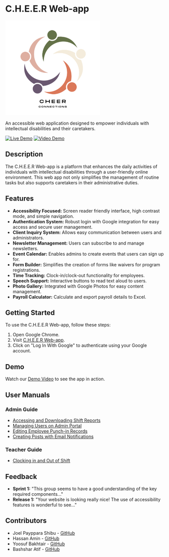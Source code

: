 # C.H.E.E.R Web-app

<p align="left">
  <img src="./client/src/components/assets/cheer_connections_nav.png" alt="C.H.E.E.R Logo" width="300"/> <!-- You can adjust the width as needed -->
</p>

An accessible web application designed to empower individuals with intellectual disabilities and their caretakers.

[![Live Demo](https://img.shields.io/badge/demo-online-green.svg)](https://se3350-group-18-415915.uc.r.appspot.com/)
[![Video Demo](https://img.shields.io/badge/watch-demo%20video-red.svg)](https://www.youtube.com/watch?v=hOPGJwfkCqE)

## Description

The C.H.E.E.R Web-app is a platform that enhances the daily activities of individuals with intellectual disabilities through a user-friendly online environment. This web app not only simplifies the management of routine tasks but also supports caretakers in their administrative duties.

## Features

- **Accessibility Focused:** Screen reader friendly interface, high contrast mode, and simple navigation.
- **Authentication System:** Robust login with Google integration for easy access and secure user management.
- **Client Inquiry System:** Allows easy communication between users and administrators.
- **Newsletter Management:** Users can subscribe to and manage newsletters.
- **Event Calendar:** Enables admins to create events that users can sign up for.
- **Form Builder:** Simplifies the creation of forms like waivers for program registrations.
- **Time Tracking:** Clock-in/clock-out functionality for employees.
- **Speech Support:** Interactive buttons to read text aloud to users.
- **Photo Gallery:** Integrated with Google Photos for easy content management.
- **Payroll Calculator:** Calculate and export payroll details to Excel.

## Getting Started

To use the C.H.E.E.R Web-app, follow these steps:

1. Open Google Chrome.
2. Visit [C.H.E.E.R Web-app](https://se3350-group-18-415915.uc.r.appspot.com/).
3. Click on "Log In With Google" to authenticate using your Google account.

## Demo

Watch our [Demo Video](https://www.youtube.com/watch?v=hOPGJwfkCqE) to see the app in action.

## User Manuals

### Admin Guide

- [Accessing and Downloading Shift Reports](./User_Manual/Admin/Accessing_and_Downloading_Shift_Reports_as_Excel.pdf)
- [Managing Users on Admin Portal](./User_Manual/Admin/Accessing_and_Managing_Users_on_Admin_Portal.pdf)
- [Editing Employee Punch-in Records](./User_Manual/Admin/Assessing_edit_employee_punch_in_records_option.pdf)
- [Creating Posts with Email Notifications](./User_Manual/Admin/Create_a_Post_on_Dashboard_with_Email_Notification.pdf)

### Teacher Guide

- [Clocking in and Out of Shift](./User_Manual/Teacher/Clocking_in_and_out_of_shift_.pdf)

## Feedback

- **Sprint 1:** "This group seems to have a good understanding of the key required components..."
- **Release 1:** "Your website is looking really nice! The use of accessibility features is wonderful to see..."

## Contributors

- Joel Payppara Shibu - [GitHub](https://github.com/jpayippa)
- Hassan Amin - [GitHub](https://github.com/habid22)
- Yoosuf Bakhtair - [GitHub](https://github.com/ybakhtai)
- Bashshar Atif - [GitHub](https://github.com/batif1)
